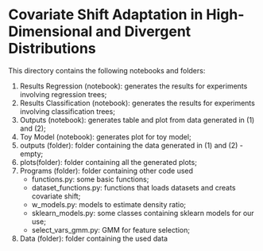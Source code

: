 # Covariate Shift Adaptation in High-Dimensional and Divergent Distributions

This directory contains the following notebooks and folders:

1) Results Regression (notebook): generates the results for experiments involving regression trees;
2) Results Classification (notebook): generates the results for experiments involving classification trees;
3) Outputs (notebook): generates table and plot from data generated in (1) and (2);
4) Toy Model (notebook): generates plot for toy model;
5) outputs (folder): folder containing the data generated in (1) and (2) - empty;
6) plots(folder): folder containing all the generated plots;
7) Programs (folder): folder containing other code used
    - functions.py: some basic functions;
    - dataset_functions.py: functions that loads datasets and creats covariate shift;
    - w_models.py: models to estimate density ratio;
    - sklearn_models.py: some classes containing sklearn models for our use;
    - select_vars_gmm.py: GMM for feature selection;
8) Data (folder): folder containing the used data
